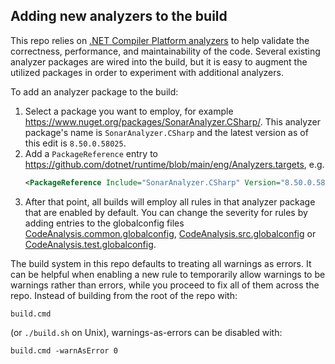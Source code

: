 ## Adding new analyzers to the build

This repo relies on [.NET Compiler Platform analyzers](https://learn.microsoft.com/visualstudio/code-quality/roslyn-analyzers-overview) to help validate the correctness, performance, and maintainability of the code.  Several existing analyzer packages are wired into the build, but it is easy to augment the utilized packages in order to experiment with additional analyzers.

To add an analyzer package to the build:
1. Select a package you want to employ, for example https://www.nuget.org/packages/SonarAnalyzer.CSharp/.  This analyzer package's name is `SonarAnalyzer.CSharp` and the latest version as of this edit is `8.50.0.58025`.
2. Add a `PackageReference` entry to <https://github.com/dotnet/runtime/blob/main/eng/Analyzers.targets>, e.g.
    ```XML
    <PackageReference Include="SonarAnalyzer.CSharp" Version="8.50.0.58025" PrivateAssets="all" />
    ```
3. After that point, all builds will employ all rules in that analyzer package that are enabled by default.  You can change the severity for rules by adding entries to the globalconfig files [CodeAnalysis.common.globalconfig](https://github.com/dotnet/runtime/blob/main/eng/CodeAnalysis.common.globalconfig), [CodeAnalysis.src.globalconfig](https://github.com/dotnet/runtime/blob/main/eng/CodeAnalysis.src.globalconfig) or [CodeAnalysis.test.globalconfig](https://github.com/dotnet/runtime/blob/main/eng/CodeAnalysis.test.globalconfig).

The build system in this repo defaults to treating all warnings as errors. It can be helpful when enabling a new rule to temporarily allow warnings to be warnings rather than errors, while you proceed to fix all of them across the repo. Instead of building from the root of the repo with:
```
build.cmd
```
(or `./build.sh` on Unix), warnings-as-errors can be disabled with:
```
build.cmd -warnAsError 0
```
